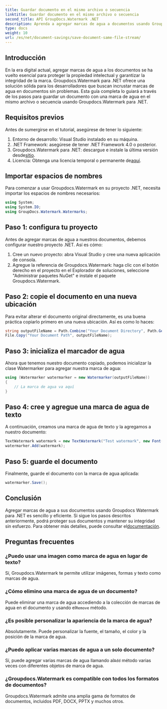 ```yaml
---
title: Guardar documento en el mismo archivo o secuencia
linktitle: Guardar documento en el mismo archivo o secuencia
second_title: API GroupDocs.Watermark .NET
description: Aprenda a agregar marcas de agua a documentos usando Groupdocs.Watermark para .NET. Esta guía proporciona instrucciones para garantizar la protección e integridad de los documentos.
type: docs
weight: 10
url: /es/net/document-savings/save-document-same-file-stream/
---
```

## Introducción
En la era digital actual, agregar marcas de agua a los documentos se ha vuelto esencial para proteger la propiedad intelectual y garantizar la integridad de la marca. Groupdocs.Watermark para .NET ofrece una solución sólida para los desarrolladores que buscan incrustar marcas de agua en documentos sin problemas. Esta guía completa lo guiará a través de los pasos para guardar un documento con una marca de agua en el mismo archivo o secuencia usando Groupdocs.Watermark para .NET.
## Requisitos previos
Antes de sumergirse en el tutorial, asegúrese de tener lo siguiente:
1. Entorno de desarrollo: Visual Studio instalado en su máquina.
2. .NET Framework: asegúrese de tener .NET Framework 4.0 o posterior.
3.  Groupdocs.Watermark para .NET: descargue e instale la última versión desde[sitio](https://releases.groupdocs.com/Watermark/net/).
4.  Licencia: Obtenga una licencia temporal o permanente de[aquí](https://purchase.groupdocs.com/temporary-license/).
## Importar espacios de nombres
Para comenzar a usar Groupdocs.Watermark en su proyecto .NET, necesita importar los espacios de nombres necesarios:
```csharp
using System;
using System.IO;
using GroupDocs.Watermark.Watermarks;
```
## Paso 1: configura tu proyecto
Antes de agregar marcas de agua a nuestros documentos, debemos configurar nuestro proyecto .NET. Así es cómo:
1. Cree un nuevo proyecto: abra Visual Studio y cree una nueva aplicación de consola.
2. Agregue la referencia de Groupdocs.Watermark: haga clic con el botón derecho en el proyecto en el Explorador de soluciones, seleccione "Administrar paquetes NuGet" e instale el paquete Groupdocs.Watermark.
## Paso 2: copie el documento en una nueva ubicación
Para evitar alterar el documento original directamente, es una buena práctica copiarlo primero en una nueva ubicación. Así es como lo haces:
```csharp
string outputFileName = Path.Combine("Your Document Directory", Path.GetFileName("Your Document Path"));
File.Copy("Your Document Path", outputFileName);
```
## Paso 3: inicializa el marcador de agua
Ahora que tenemos nuestro documento copiado, podemos inicializar la clase Watermarker para agregar nuestra marca de agua:
```csharp
using (Watermarker watermarker = new Watermarker(outputFileName))
{
    // La marca de agua va aquí
}
```
## Paso 4: cree y agregue una marca de agua de texto
A continuación, creamos una marca de agua de texto y la agregamos a nuestro documento:
```csharp
TextWatermark watermark = new TextWatermark("Test watermark", new Font("Arial", 12));
watermarker.Add(watermark);
```
## Paso 5: guarde el documento
Finalmente, guarde el documento con la marca de agua aplicada:
```csharp
watermarker.Save();
```
## Conclusión
Agregar marcas de agua a sus documentos usando Groupdocs Watermark para .NET es sencillo y eficiente. Si sigue los pasos descritos anteriormente, podrá proteger sus documentos y mantener su integridad sin esfuerzo. Para obtener más detalles, puede consultar el[documentación](https://reference.groupdocs.com/Watermark/net/).
## Preguntas frecuentes
### ¿Puedo usar una imagen como marca de agua en lugar de texto?
Sí, Groupdocs.Watermark te permite utilizar imágenes, formas y texto como marcas de agua.
### ¿Cómo elimino una marca de agua de un documento?
 Puede eliminar una marca de agua accediendo a la colección de marcas de agua en el documento y usando el`Remove` método.
### ¿Es posible personalizar la apariencia de la marca de agua?
Absolutamente. Puede personalizar la fuente, el tamaño, el color y la posición de la marca de agua.
### ¿Puedo aplicar varias marcas de agua a un solo documento?
 Sí, puede agregar varias marcas de agua llamando al`Add` método varias veces con diferentes objetos de marca de agua.
### ¿Groupdocs.Watermark es compatible con todos los formatos de documentos?
Groupdocs.Watermark admite una amplia gama de formatos de documentos, incluidos PDF, DOCX, PPTX y muchos otros.